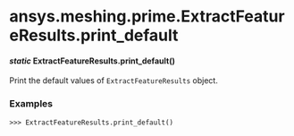 <a id="ansys-meshing-prime-extractfeatureresults-print-default"></a>

# ansys.meshing.prime.ExtractFeatureResults.print_default

<a id="ansys.meshing.prime.ExtractFeatureResults.print_default"></a>

#### *static* ExtractFeatureResults.print_default()

Print the default values of `ExtractFeatureResults` object.

### Examples

```pycon
>>> ExtractFeatureResults.print_default()
```

<!-- !! processed by numpydoc !! -->
